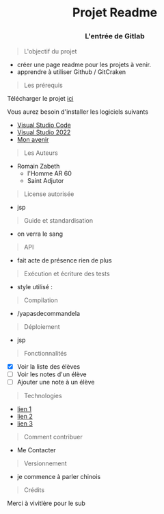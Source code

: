  # <p align="center" color="red"> Projet Readme </p>
### <p align="center"> L'entrée de Gitlab </p>

> L'objectif du projet

- créer une page readme pour les projets à venir.
- apprendre à utiliser Github / GitCraken

> Les prérequis

Télécharger le projet [ici](https://youtu.be/dQw4w9WgXcQ)

Vous aurez besoin d'installer les logiciels suivants 

- [Visual Studio Code](https://code.visualstudio.com/download)
- [Visual Studio 2022](https://visualstudio.microsoft.com/fr/vs/)
- [Mon avenir](https://fr.wikipedia.org/wiki/Néant)

> Les Auteurs

* Romain Zabeth 
  - l'Homme AR 60
  - Saint Adjutor

> License autorisée

- jsp

> Guide et standardisation

- on verra le sang

> API

- fait acte de présence rien de plus

> Exécution et écriture des tests

- style utilisé :

> Compilation

- /yapasdecommandela

> Déploiement

- jsp

> Fonctionnalités

- [x] Voir la liste des élèves
- [ ] Voir les notes d'un élève
- [ ] Ajouter une note à un élève

> Technologies

- [lien 1]()
- [lien 2]()
- [lien 3]()

> Comment contribuer 

- Me Contacter

> Versionnement

- je commence à parler chinois 

> Crédits

Merci à vivitlère pour le sub





